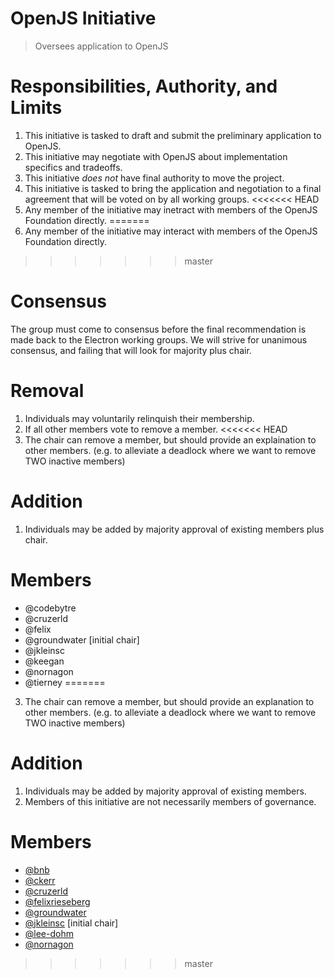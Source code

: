 # OpenJS Initiative

> Oversees application to OpenJS

# Responsibilities, Authority, and Limits

1. This initiative is tasked to draft and submit the preliminary application to OpenJS.
2. This initiative may negotiate with OpenJS about implementation specifics and tradeoffs.
3. This initiative *does not* have final authority to move the project.
4. This initiative is tasked to bring the application and negotiation to a final agreement that will be voted on by all working groups.
<<<<<<< HEAD
5. Any member of the initiative may inetract with members of the OpenJS Foundation directly.
=======
5. Any member of the initiative may interact with members of the OpenJS Foundation directly.
>>>>>>> master

# Consensus

The group must come to consensus before the final recommendation is made back to the Electron working groups.
We will strive for unanimous consensus, and failing that will look for majority plus chair.

# Removal

1. Individuals may voluntarily relinquish their membership.
2. If all other members vote to remove a member.
<<<<<<< HEAD
3. The chair can remove a member, but should provide an explaination to other members. (e.g. to alleviate a deadlock where we want to remove TWO inactive members)

# Addition

1. Individuals may be added by majority approval of existing members plus chair.

# Members

- @codebytre
- @cruzerld
- @felix
- @groundwater [initial chair]
- @jkleinsc
- @keegan
- @nornagon
- @tierney
=======
3. The chair can remove a member, but should provide an explanation to other members. (e.g. to alleviate a deadlock where we want to remove TWO inactive members)

# Addition

1. Individuals may be added by majority approval of existing members.
2. Members of this initiative are not necessarily members of governance.

# Members

- [@bnb](https://github.com/bnb)
- [@ckerr](https://github.com/ckerr)
- [@cruzerld](https://github.com/cruzerld)
- [@felixrieseberg](https://github.com/felixrieseberg)
- [@groundwater](https://github.com/groundwater)
- [@jkleinsc](https://github.com/jkleinsc) [initial chair]
- [@lee-dohm](https://github.com/lee-dohm)
- [@nornagon](https://github.com/nornagon)
>>>>>>> master
